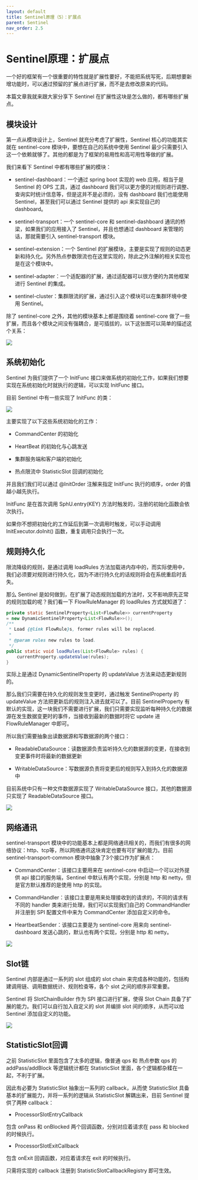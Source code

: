 ```yaml
---
layout: default
title: Sentinel原理（5）：扩展点
parent: Sentinel
nav_order: 2.5
---
```


# Sentinel原理：扩展点

一个好的框架有一个很重要的特性就是扩展性要好，不能把系统写死，后期想要新增功能时，可以通过预留的扩展点进行扩展，而不是去修改原来的代码。

本篇文章我就来跟大家分享下 Sentinel 在扩展性这块是怎么做的，都有哪些扩展点。

## 模块设计

第一点从模块设计上，Sentinel 就充分考虑了扩展性，Sentinel 核心的功能其实就在 sentinel-core 模块中，要想在自己的系统中使用 Sentinel 最少只需要引入这一个依赖就够了。其他的都是为了框架的易用性和高可用性等做的扩展。

我们来看下 Sentinel 中都有哪些扩展的模块：

- sentinel-dashboard：一个通过 spring boot 实现的 web 应用，相当于是 Sentinel 的 OPS 工具，通过 dashboard 我们可以更方便的对规则进行调整、查询实时统计信息等，但是这并不是必须的，没有 dashboard 我们也能使用 Sentinel，甚至我们可以通过 Sentinel 提供的 api 来实现自己的 dashboard。

- sentinel-transport：一个 sentinel-core 和 sentinel-dashboard 通讯的桥梁，如果我们的应用接入了 Sentinel，并且也想通过 dashboard 来管理的话，那就需要引入 sentinel-transport 模块。

- sentinel-extension：一个 Sentinel 的扩展模块，主要是实现了规则的动态更新和持久化。另外热点参数限流也在这里实现的，除此之外注解的相关实现也是在这个模块中。

- sentinel-adapter：一个适配器的扩展，通过适配器可以很方便的为其他框架进行 Sentinel 的集成。

- sentinel-cluster：集群限流的扩展，通过引入这个模块可以在集群环境中使用 Sentinel。

除了 sentinel-core 之外，其他的模块基本上都是围绕着 sentinel-core 做了一些扩展，而且各个模块之间没有强耦合，是可插拔的，以下这张图可以简单的描述这个关系：

![](../../assets/images/Sentinel/attachments/Sentinel原理（5）：扩展点_image_0.png)

## 系统初始化

Sentinel 为我们提供了一个 InitFunc 接口来做系统的初始化工作，如果我们想要实现在系统初始化时就执行的逻辑，可以实现 InitFunc 接口。

目前 Sentinel 中有一些实现了 InitFunc 的类：

![](../../assets/images/Sentinel/attachments/Sentinel原理（5）：扩展点_image_1.png)

主要实现了以下这些系统初始化的工作：

- CommandCenter 的初始化

- HeartBeat 的初始化与心跳发送

- 集群服务端和客户端的初始化

- 热点限流中 StatisticSlot 回调的初始化

并且我们我们可以通过 @InitOrder 注解来指定 InitFunc 执行的顺序，order 的值越小越先执行。

InitFunc 是在首次调用 SphU.entry(KEY) 方法时触发的，注册的初始化函数会依次执行。

如果你不想把初始化的工作延后到第一次调用时触发，可以手动调用 InitExecutor.doInit() 函数，重复调用只会执行一次。

## 规则持久化

限流降级的规则，是通过调用 loadRules 方法加载进内存中的，而实际使用中，我们必须要对规则进行持久化，因为不进行持久化的话规则将会在系统重启时丢失。

那么 Sentinel 是如何做到，在扩展了动态规则加载的方法时，又不影响原先正常的规则加载的呢？我们看一下 FlowRuleManager 的 loadRules 方式就知道了：

```java
private static SentinelProperty<List<FlowRule>> currentProperty 
= new DynamicSentinelProperty<List<FlowRule>>();
/**
 * Load {@link FlowRule}s, former rules will be replaced.
 *
 * @param rules new rules to load.
 */
public static void loadRules(List<FlowRule> rules) {
    currentProperty.updateValue(rules);
}
```

实际上是通过 DynamicSentinelProperty 的 updateValue 方法来动态更新规则的。

那么我们只需要在持久化的规则发生变更时，通过触发 SentinelProperty 的 updateValue 方法把更新后的规则注入进去就可以了。目前 SentinelProperty 有默认的实现，这一块我们不需要进行扩展，我们只需要实现监听每种持久化的数据源在发生数据变更时的事件，当接收到最新的数据时将它 update 进 FlowRuleManager 中即可。

所以我们需要抽象出读数据源和写数据源的两个接口：

- ReadableDataSource：读数据源负责监听持久化的数据源的变更，在接收到变更事件时将最新的数据更新

- WritableDataSource：写数据源负责将变更后的规则写入到持久化的数据源中

目前系统中只有一种文件数据源实现了 WritableDataSource 接口，其他的数据源只实现了 ReadableDataSource 接口。

![](../../assets/images/Sentinel/attachments/Sentinel原理（5）：扩展点_image_2.png)

## 网络通讯

sentinel-transport 模块中的功能基本上都是网络通讯相关的，而我们有很多的网络协议：http、tcp等，所以网络通讯这块肯定也要有可扩展的能力。目前 sentinel-transport-common 模块中抽象了3个接口作为扩展点：

- CommandCenter：该接口主要用来在 sentinel-core 中启动一个可以对外提供 api 接口的服务端，Sentinel 中默认有两个实现，分别是 http 和 netty。但是官方默认推荐的是使用 http 的实现。

- CommandHandler：该接口主要是用来处理接收到的请求的，不同的请求有不同的 handler 类来进行处理，我们可以实现我们自己的 CommandHandler 并注册到 SPI 配置文件中来为 CommandCenter 添加自定义的命令。

- HeartbeatSender：该接口主要是为 sentinel-core 用来向 sentinel-dashboard 发送心跳的，默认也有两个实现，分别是 http 和 netty。

![](../../assets/images/Sentinel/attachments/Sentinel原理（5）：扩展点_image_3.png)

## Slot链

Sentinel 内部是通过一系列的 slot 组成的 slot chain 来完成各种功能的，包括构建调用链、调用数据统计、规则检查等，各个 slot 之间的顺序非常重要。

Sentinel 将 SlotChainBuilder 作为 SPI 接口进行扩展，使得 Slot Chain 具备了扩展的能力。我们可以自行加入自定义的 slot 并编排 slot 间的顺序，从而可以给 Sentinel 添加自定义的功能。

![](../../assets/images/Sentinel/attachments/Sentinel原理（5）：扩展点_image_4.png)

## StatisticSlot回调

之前 StatisticSlot 里面包含了太多的逻辑，像普通 qps 和 热点参数 qps 的 addPass/addBlock 等逻辑统计都在 StatisticSlot 里面，各个逻辑都杂糅在一起，不利于扩展。

因此有必要为 StatisticSlot 抽象出一系列的 callback，从而使 StatisticSlot 具备基本的扩展能力，并将一系列的逻辑从 StatisticSlot 解耦出来，目前 Sentinel 提供了两种 callback：

- ProcessorSlotEntryCallback

包含 onPass 和 onBlocked 两个回调函数，分别对应着请求在 pass 和 blocked 的时候执行。

- ProcessorSlotExitCallback

包含 onExit 回调函数，对应着请求在 exit 的时候执行。

只需将实现的 callback 注册到 StatisticSlotCallbackRegistry 即可生效。
